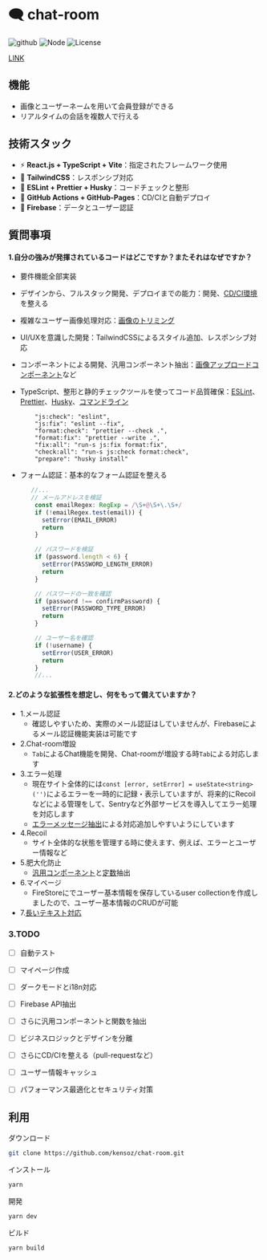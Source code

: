 # 🗨 chat-room

![github](https://github.com/kensoz/chat-room/actions/workflows/main.yml/badge.svg)  ![Node](https://img.shields.io/badge/Node.js-v19.4.0-fb7185.svg?logo=&style=flat-square) ![License](https://img.shields.io/badge/License-MIT-0284C7.svg?logo=&style=flat-square)

[LINK](https://kensoz.github.io/chat-room)



## 機能

+ 画像とユーザーネームを用いて会員登録ができる
+ リアルタイムの会話を複数人で行える



## 技術スタック

- ⚡️ **React.js + TypeScript + Vite**：指定されたフレームワーク使用
- 🎨 **TailwindCSS**：レスポンシブ対応
- 📑 **ESLint + Prettier + Husky**：コードチェックと整形
- 🔩 **GitHub Actions + GitHub-Pages**：CD/CIと自動デプロイ
- 💽 **Firebase**：データとユーザー認証



## 質問事項

#### 1.自分の強みが発揮されているコードはどこですか？またそれはなぜですか？

+ 要件機能全部実装

+ デザインから、フルスタック開発、デプロイまでの能力：開発、[CD/CI環境](CD/CI環境)を整える

+ 複雑なユーザー画像処理対応：[画像のトリミング](https://github.com/kensoz/chat-room/blob/main/src/script/crop.ts)

+ UI/UXを意識した開発：TailwindCSSによるスタイル追加、レスポンシブ対応

+ コンポーネントによる開発、汎用コンポーネント抽出：[画像アップロードコンポーネント](https://github.com/kensoz/chat-room/blob/main/src/components/avatar.tsx)など

+ TypeScript、整形と静的チェックツールを使ってコード品質確保：[ESLint](https://github.com/kensoz/chat-room/blob/main/.eslintrc.json)、[Prettier](https://github.com/kensoz/chat-room/blob/main/.prettierrc.json)、[Husky](https://github.com/kensoz/chat-room/blob/main/.husky/pre-commit)、[コマンドライン](https://github.com/kensoz/chat-room/blob/main/package.json)

  ```
      "js:check": "eslint",
      "js:fix": "eslint --fix",
      "format:check": "prettier --check .",
      "format:fix": "prettier --write .",
      "fix:all": "run-s js:fix format:fix",
      "check:all": "run-s js:check format:check",
      "prepare": "husky install"
  ```

+ フォーム認証：基本的なフォーム認証を整える

  ```typescript
     //...
     // メールアドレスを検証
      const emailRegex: RegExp = /\S+@\S+\.\S+/
      if (!emailRegex.test(email)) {
        setError(EMAIL_ERROR)
        return
      }
  
      // パスワードを検証
      if (password.length < 6) {
        setError(PASSWORD_LENGTH_ERROR)
        return
      }
  
      // パスワードの一致を確認
      if (password !== confirmPassword) {
        setError(PASSWORD_TYPE_ERROR)
        return
      }
  
      // ユーザー名を確認
      if (!username) {
        setError(USER_ERROR)
        return
      }
      //...
  ```



#### 2.どのような拡張性を想定し、何をもって備えていますか？

+ 1.メール認証
  + 確認しやすいため、実際のメール認証はしていませんが、Firebaseによるメール認証機能実装は可能です
+ 2.Chat-room増設
  + `Tab`によるChat機能を開発、Chat-roomが増設する時`Tab`による対応します
+ 3.エラー処理
  + 現在サイト全体的には`const [error, setError] = useState<string>('')`によるエラーを一時的に記録・表示していますが、将来的にRecoilなどによる管理をして、Sentryなど外部サービスを導入してエラー処理を対応します
  + [エラーメッセージ抽出](https://github.com/kensoz/chat-room/blob/main/src/script/constant.ts)による対応追加しやすいようにしています
+ 4.Recoil
  + サイト全体的な状態を管理する時に使えます、例えば、エラーとユーザー情報など
+ 5.肥大化防止
  + [汎用コンポーネント](https://github.com/kensoz/chat-room/blob/main/src/components/appError.tsx)と[定数](https://github.com/kensoz/chat-room/blob/main/src/script/constant.ts)抽出
+ 6.マイページ
  + FireStoreにでユーザー基本情報を保存しているuser collectionを作成しましたので、ユーザー基本情報のCRUDが可能
+ 7.[長いテキスト対応](https://github.com/kensoz/chat-room/blob/main/src/components/wordWrapper.tsx)



### 3.TODO

- [ ] 自動テスト
- [ ] マイページ作成
- [ ] ダークモードとi18n対応
- [ ] Firebase API抽出
- [ ] さらに汎用コンポーネントと関数を抽出
- [ ] ビジネスロジックとデザインを分離
- [ ] さらにCD/CIを整える（pull-requestなど）
- [ ] ユーザー情報キャッシュ
- [ ] パフォーマンス最適化とセキュリティ対策



## 利用

ダウンロード

```bash
git clone https://github.com/kensoz/chat-room.git
```

インストール

```bash
yarn
```

開発

```bash
yarn dev
```

ビルド

```bash
yarn build
```

